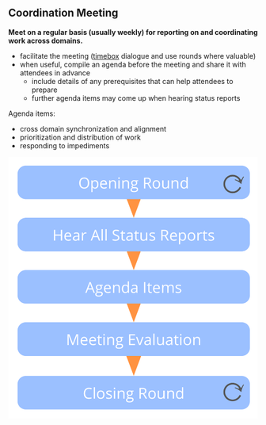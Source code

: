 ## Coordination Meeting

**Meet on a regular basis (usually weekly) for reporting on and coordinating work across domains.**

-   facilitate the meeting ([timebox](glossary:timebox) dialogue and use rounds where valuable)
-   when useful, compile an agenda before the meeting and share it with attendees in advance
    -   include details of any prerequisites that can help attendees to prepare
    -   further agenda items may come up when hearing status reports

Agenda items: 

- cross domain synchronization and alignment
- prioritization and distribution of work
- responding to impediments

![Phases of a coordination meeting](img/meetings/coordination-meeting.png)
